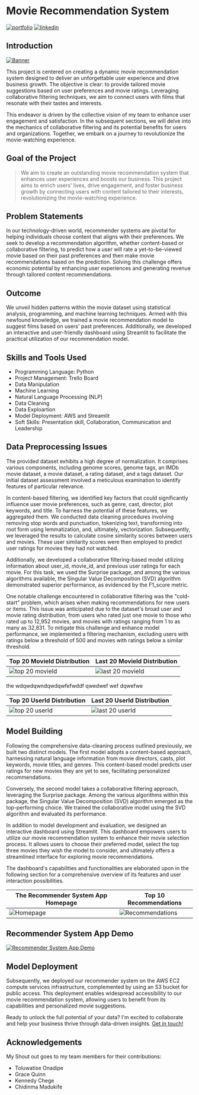 
# Movie Recommendation System

[![portfolio](https://img.shields.io/badge/my_portfolio-000?style=for-the-badge&logo=ko-fi&logoColor=white)](https://bankoleridwan.github.io/)
[![linkedin](https://img.shields.io/badge/linkedin-0A66C2?style=for-the-badge&logo=linkedin&logoColor=white)](https://www.linkedin.com/in/bankoleridwan/)


## Introduction
[![Banner](https://raw.githubusercontent.com/bankoleridwan/Movie-Recommendation-System/main/img/banner.jpg)](https://images.unsplash.com/photo-1485846234645-a62644f84728?auto=format&fit=crop&q=80&ixlib=rb-4.0.3&ixid=M3wxMjA3fDB8MHxwaG90by1wYWdlfHx8fGVufDB8fHx8fA%3D%3D&w=1459)



This project is centered on creating a dynamic movie recommendation system designed to deliver an unforgettable user experience and drive business growth. The objective is clear: to provide tailored movie suggestions based on user preferences and movie ratings. Leveraging collaborative filtering techniques, we aim to connect users with films that resonate with their tastes and interests.

This endeavor is driven by the collective vision of my team to enhance user engagement and satisfaction. In the subsequent sections, we will delve into the mechanics of collaborative filtering and its potential benefits for users and organizations. Together, we embark on a journey to revolutionize the movie-watching experience.

## Goal of the Project

> We aim to create an outstanding movie recommendation system that enhances user experiences and boosts our business. This project aims to enrich users' lives, drive engagement, and foster business growth by connecting users with content tailored to their interests, revolutionizing the movie-watching experience.

## Problem Statements

In our technology-driven world, recommender systems are pivotal for helping individuals choose content that aligns with their preferences. We seek to develop a recommendation algorithm, whether content-based or collaborative filtering, to predict how a user will rate a yet-to-be-viewed movie based on their past preferences and then make movie recommendations based on the prediction. Solving this challenge offers economic potential by enhancing user experiences and generating revenue through tailored content recommendations.

## Outcome
We unveil hidden patterns within the movie dataset using statistical analysis, programming, and machine learning techniques. Armed with this newfound knowledge, we trained a movie recommendation model to suggest films based on users' past preferences. Additionally, we developed an interactive and user-friendly dashboard using Streamlit to facilitate the practical utilization of our recommendation model.

## Skills and Tools Used
* Programming Language: Python
* Project Management: Trello Board
* Data Manipulation
* Machine Learning
* Natural Language Processing (NLP)
* Data Cleaning
* Data Exploartion 
* Model Deployment: AWS and Streamlit
* Soft Skills: Presentation skill, Collaboration, Communication and Leadership


## Data Preprocessing Issues
The provided dataset exhibits a high degree of normalization. It comprises various components, including genome scores, genome tags, an IMDb movie dataset, a movie dataset, a rating dataset, and a tags dataset. Our initial dataset assessment involved a meticulous examination to identify features of particular relevance.

In content-based filtering, we identified key factors that could significantly influence user movie preferences, such as genre, cast, director, plot keywords, and title. To harness the potential of these features, we aggregated them. We conducted data cleaning procedures involving removing stop words and punctuation, tokenizing text, transforming into root form using lemmatization, and, ultimately, vectorization. Subsequently, we leveraged the results to calculate cosine similarity scores between users and movies. These user similarity scores were then employed to predict user ratings for movies they had not watched.

Additionally, we developed a collaborative filtering-based model utilizing information about user_id, movie_id, and previous user ratings for each movie. For this task, we used the Surprise package, and among the various algorithms available, the Singular Value Decomposition (SVD) algorithm demonstrated superior performance, as evidenced by the F1_score metric.

One notable challenge encountered in collaborative filtering was the "cold-start" problem, which arises when making recommendations for new users or items. This issue was anticipated due to the dataset's broad user and movie rating distribution, from users who rated just one movie to those who rated up to 12,952 movies, and movies with ratings ranging from 1 to as many as 32,831. To mitigate this challenge and enhance model performance, we implemented a filtering mechanism, excluding users with ratings below a threshold of 500 and movies with ratings below a similar threshold.


| Top 20 MovieId Distribution         | Last 20 MovieId Distribution        |
| ----------------------------------- | ----------------------------------- |
| ![top 20 movieId](https://raw.githubusercontent.com/bankoleridwan/Movie-Recommendation-System/main/img/Top%2020%20movieId.png) |  ![last 20 movieId](https://raw.githubusercontent.com/bankoleridwan/Movie-Recommendation-System/main/img/Last%2020%20movieId.png) |



the wdqwdqwndqwdqwfefwddf
qwedwef
wef dqwefwe 


| Top 20 UserId Distribution          | Last 20 UserId Distribution         |
| ----------------------------------- | ----------------------------------- |
| ![top 20 userId](https://raw.githubusercontent.com/bankoleridwan/Movie-Recommendation-System/main/img/Top%2020%20userId.png) |  ![last 20 userId](https://raw.githubusercontent.com/bankoleridwan/Movie-Recommendation-System/main/img/Last%2020%20userId.png) |


## Model Building

Following the comprehensive data-cleaning process outlined previously, we built two distinct models. The first model adopts a content-based approach, harnessing natural language information from movie directors, casts, plot keywords, movie titles, and genres. This content-based model predicts user ratings for new movies they are yet to see, facilitating personalized recommendations.

Conversely, the second model takes a collaborative filtering approach, leveraging the Surprise package. Among the various algorithms within this package, the Singular Value Decomposition (SVD) algorithm emerged as the top-performing choice. We trained the collaborative model using the SVD algorithm and evaluated its performance.

In addition to model development and evaluation, we designed an interactive dashboard using Streamlit. This dashboard empowers users to utilize our movie recommendation system to enhance their movie selection process. It allows users to choose their preferred model, select the top three movies they wish the model to consider, and ultimately offers a streamlined interface for exploring movie recommendations.

The dashboard's capabilities and functionalities are elaborated upon in the following section for a comprehensive overview of its features and user interaction possibilities.


| The Recommender System App Homepage | Top 10 Recommendations              |
| ----------------------------------- | ----------------------------------- |
| ![Homepage](https://raw.githubusercontent.com/bankoleridwan/Movie-Recommendation-System/main/img/Streamlit%20homepage.PNG) |  ![Recommendations](https://raw.githubusercontent.com/bankoleridwan/Movie-Recommendation-System/main/img/Streamlit%20recommend.PNG) |


## Recommender System App Demo

[![Recommender System App Demo](https://raw.githubusercontent.com/bankoleridwan/Movie-Recommendation-System/main/img/play%20icon.png)](https://youtu.be/Vi4bUEh8I04)


## Model Deployment

Subsequently, we deployed our recommender system on the AWS EC2 compute services infrastructure, complemented by using an S3 bucket for public access. This deployment enables widespread accessibility to our movie recommendation system, allowing users to benefit from its capabilities and personalized movie suggestions.


Ready to unlock the full potential of your data? I'm excited to collaborate and help your business thrive through data-driven insights. [Get in touch!](https://bankoleridwan.github.io/#contact:~:text=My%20Resume-,Contact%20Me,-Ready%20to%20unlock)

## Acknowledgements

My Shout out goes to my team members for their contributions: 
* Toluwatise Onadipe
* Grace Quinn
* Kennedy Chege
* Chidinma Madukife
